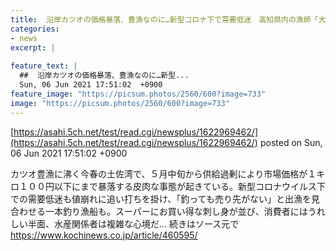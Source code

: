 ```yaml
---
title:  沿岸カツオの価格暴落、豊漁なのに…新型コロナ下で需要低迷　高知県内の漁師「大漁貧乏や」  
categories:
- news
excerpt: |
  
feature_text: |
  ##  沿岸カツオの価格暴落、豊漁なのに…新型...
  Sun, 06 Jun 2021 17:51:02  +0900
feature_image: "https://picsum.photos/2560/600?image=733"
image: "https://picsum.photos/2560/600?image=733"
---
```


[https://asahi.5ch.net/test/read.cgi/newsplus/1622969462/](https://asahi.5ch.net/test/read.cgi/newsplus/1622969462/)
posted on Sun, 06 Jun 2021 17:51:02  +0900

<!--more-->

カツオ豊漁に沸く今春の土佐湾で、５月中旬から供給過剰により市場価格が１キロ１００円以下にまで暴落する皮肉な事態が起きている。新型コロナウイルス下での需要低迷も値崩れに追い打ちを掛け、「釣っても売り先がない」と出漁を見合わせる一本釣り漁船も。スーパーにお買い得な刺し身が並び、消費者にはうれしい半面、水産関係者は複雑な心境だ… 続きはソース元で https://www.kochinews.co.jp/article/460595/
